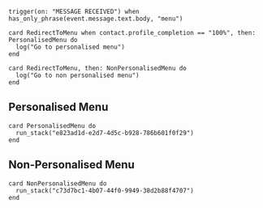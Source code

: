 <!-- { section: "fab529b2-584b-46e4-803e-54702ba2a95d", x: 500, y: 48} -->

```stack
trigger(on: "MESSAGE RECEIVED") when has_only_phrase(event.message.text.body, "menu")

```

<!-- { section: "48cd4edc-a82a-4e85-9e69-c4c5f3682f9f", x: 0, y: 0} -->

```stack
card RedirectToMenu when contact.profile_completion == "100%", then: PersonalisedMenu do
  log("Go to personalised menu")
end

card RedirectToMenu, then: NonPersonalisedMenu do
  log("Go to non personalised menu")
end

```

## Personalised Menu

```stack
card PersonalisedMenu do
  run_stack("e823ad1d-e2d7-4d5c-b928-786b601f0f29")
end

```

## Non-Personalised Menu

```stack
card NonPersonalisedMenu do
  run_stack("c73d7bc1-4b07-44f0-9949-38d2b88f4707")
end

```